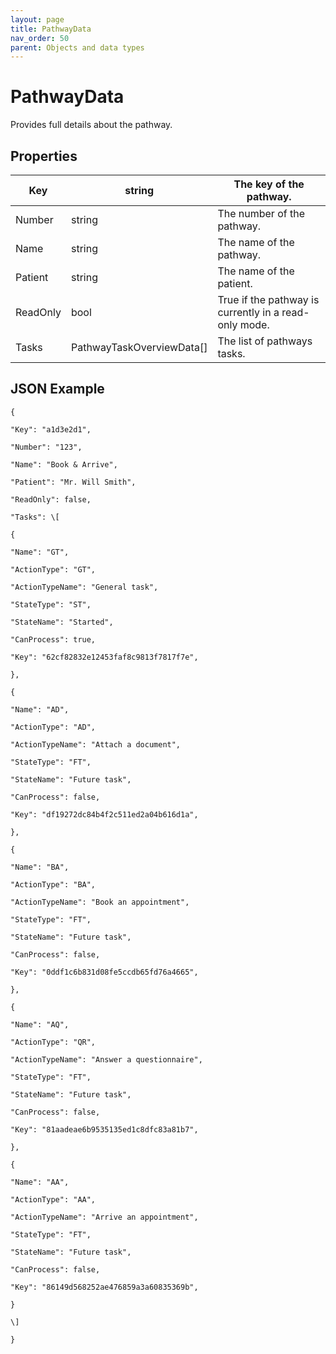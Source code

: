 ```yaml
---
layout: page
title: PathwayData
nav_order: 50
parent: Objects and data types
---
```


# PathwayDataProvides full details about the pathway.## Properties| Key | string | The key of the pathway. || --- | --- | --- || Number | string | The number of the pathway. || Name | string | The name of the pathway. || Patient | string | The name of the patient. || ReadOnly | bool | True if the pathway is currently in a read-only mode. || Tasks | PathwayTaskOverviewData\[\] | The list of pathways tasks. |## JSON Example```{"Key": "a1d3e2d1","Number": "123","Name": "Book & Arrive","Patient": "Mr. Will Smith","ReadOnly": false,"Tasks": \[{"Name": "GT","ActionType": "GT","ActionTypeName": "General task","StateType": "ST","StateName": "Started","CanProcess": true,"Key": "62cf82832e12453faf8c9813f7817f7e",},{"Name": "AD","ActionType": "AD","ActionTypeName": "Attach a document","StateType": "FT","StateName": "Future task","CanProcess": false,"Key": "df19272dc84b4f2c511ed2a04b616d1a",},{"Name": "BA","ActionType": "BA","ActionTypeName": "Book an appointment","StateType": "FT","StateName": "Future task","CanProcess": false,"Key": "0ddf1c6b831d08fe5ccdb65fd76a4665",},{"Name": "AQ","ActionType": "QR","ActionTypeName": "Answer a questionnaire","StateType": "FT","StateName": "Future task","CanProcess": false,"Key": "81aadeae6b9535135ed1c8dfc83a81b7",},{"Name": "AA","ActionType": "AA","ActionTypeName": "Arrive an appointment","StateType": "FT","StateName": "Future task","CanProcess": false,"Key": "86149d568252ae476859a3a60835369b",}\]}```